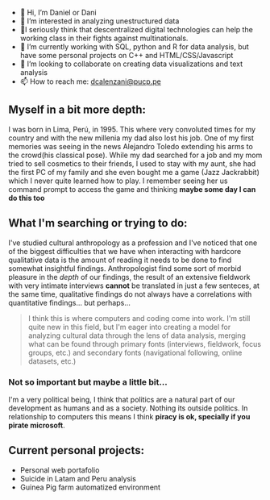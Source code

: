 - 👋 Hi, I’m Daniel or Dani
- 👀 I’m interested in analyzing unestructured data
- 🌱I seriously think that descentralized digital technologies can help the working class in their fights against multinationals.
- 🌱 I’m currently working with SQL, python and R for data analysis, but have some personal projects on C++ and HTML/CSS/Javascript
- 💞️ I’m looking to collaborate on creating data visualizations and text analysis
- 📫 How to reach me: dcalenzani@pucp.pe

## Myself in a bit more depth:
I was born in Lima, Perú, in 1995. This where very convoluted times for my country and with the new millenia my dad also lost his job. One of my first memories was seeing in the news Alejandro Toledo extending his arms to the crowd(his classical pose). While my dad searched for a job and my mom tried to sell cosmetics to their friends, I used to stay with my aunt, she had the first PC of my family and she even bought me a game (Jazz Jackrabbit) which I never quite learned how to play. I remember seeing her us command prompt to access the game and thinking **maybe some day I can do this too**

## What I'm searching or trying to do:
I've studied cultural anthropology as a profession and I've noticed that one of the biggest difficulties that we have when interacting with hardcore qualitative data is the amount of reading it needs to be done to find somewhat insightful findings. Anthropologist find some sort of morbid pleasure in the *depth* of our findings, the result of an extensive fieldwork with very intimate interviews **cannot** be translated in just a few senteces, at the same time, qualitative findings do not always have a correlations with quantitative findings... but perhaps...
> I think this is where computers and coding come into work. I'm still quite new in this field, but I'm eager into creating a model for analyzing cultural data through the lens of data analysis, merging what can be found through primary fonts (interviews, fieldwork, focus groups, etc.) and secondary fonts (navigational following, online datasets, etc.)

### Not so important but maybe a little bit...
I'm a very political being, I think that politics are a natural part of our development as humans and as a society. Nothing its outside politics. In relationship to computers this means I think **piracy is ok, specially if you pirate microsoft**.

## Current personal projects:
- Personal web portafolio
- Suicide in Latam and Peru analysis
- Guinea Pig farm automatized environment
